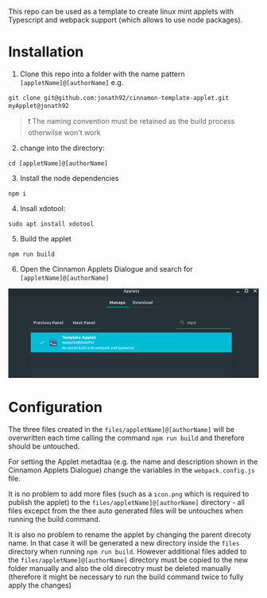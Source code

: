 This repo can be used as a template to create linux mint applets with Typescript and webpack support (which allows to use node packages).

# Installation

1. Clone this repo into a folder with the name pattern `[appletName]@[authorName]` e.g.

```
git clone git@github.com:jonath92/cinnamon-template-applet.git myApplet@jonath92
```

> :exclamation: The naming convention must be retained as the build process otherwilse won't work

2. change into the directory:

```
cd [appletName]@[authorName]
```

3. Install the node dependencies

```
npm i
```

4. Insall xdotool:

```
sudo apt install xdotool
```

5. Build the applet

```
npm run build
```

6. Open the Cinnamon Applets Dialogue and search for `[appletName]@[authorName]`

![screenshot](./screenshot.png)

# Configuration

The three files created in the `files/appletName]@[authorName]` will be overwritten each time calling the command `npm run build` and therefore should be untouched.

For setting the Applet metadtaa (e.g. the name and description shown in the Cinnamon Applets Dialogue) change the variables in the `webpack.config.js` file.

It is no problem to add more files (such as a `icon.png` which is required to publish the applet) to the `files/appletName]@[authorName]` directory - all files excepct from the thee auto generated files will be untouches when running the build command.

It is also no problem to rename the applet by changing the parent direcoty name. In that case it will be generated a new directory inside the `files` directory when running `npm run build`. However additional files added to the `files/appletName]@[authorName]` directory must be copied to the new folder manually and also the old direcotry must be deleted manually (therefore it might be necessary to run the build command twice to fully apply the changes)
